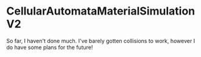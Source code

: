 # CellularAutomataMaterialSimulationV2
So far, I haven't done much. I've barely gotten collisions to work, however I do have some plans for the future!

